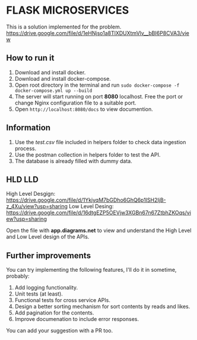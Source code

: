 # FLASK MICROSERVICES

This is a solution implemented for the problem. 
https://drive.google.com/file/d/1eHNjso1a8TlXDUXtmVlv__bBI6P8CVA3/view

## How to run it
1. Download and install docker.
2. Download and install docker-compose.
3. Open root directory in the terminal and run `sudo docker-compose -f docker-compose.yml up --build`
4. The server will start running on port **8080** localhost. Free the port or change Nginx configuration file to a suitable port.
5. Open `http://localhost:8080/docs` to view documention.

## Information
1. Use the *test.csv* file included in helpers folder to check data ingestion process.
2. Use the postman collection in helpers folder to test the API.
3. The database is already filled with dummy data.


## HLD LLD
High Level Desgign: https://drive.google.com/file/d/1YkiyqM7bGDho6GhQ6p1ISH2IjB-z_4Xu/view?usp=sharing
Low Level Desing: https://drive.google.com/file/d/16dtgEZP5OEVjw3XGBn67n67ZtbhZKOqs/view?usp=sharing

Open the file with **app.diagrams.net** to view and understand the High Level and Low Level design of the APIs.

## Further improvements
You can try implementing the following features, I'll do it in sometime, probably:
1. Add logging functionality.
2. Unit tests (at least).
3. Functional tests for cross service APIs.
4. Design a better sorting mechanism for sort contents by reads and likes.
5. Add pagination for the contents.
6. Improve documenation to include error responses.

You can add your suggestion with a PR too.